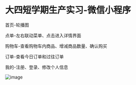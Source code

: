 # 大四短学期生产实习-微信小程序

首页-轮播图

点单-左右联动菜单、点击进入详情界面

购物车-查看购物车内商品、增减商品数量、确认购买

订单-查看今日订单和过往订单

我的-注册、登录、修改个人信息


![image](https://github.com/AcolyteVerd/Wechat-miniprogram-Milktea-Shop/blob/master/GIF.gif)
